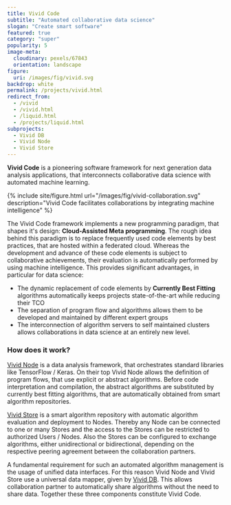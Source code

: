 ```yaml
---
title: Vivid Code
subtitle: "Automated collaborative data science"
slogan: "Create smart software"
featured: true
category: "super"
popularity: 5
image-meta:
  cloudinary: pexels/67843
  orientation: landscape
figure:
  uri: /images/fig/vivid.svg
backdrop: white
permalink: /projects/vivid.html
redirect_from:
  - /vivid
  - /vivid.html
  - /liquid.html
  - /projects/liquid.html
subprojects:
  - Vivid DB
  - Vivid Node
  - Vivid Store
---
```


**Vivid Code** is a pioneering software framework for next generation data
analysis applications, that interconnects collaborative data science with
automated machine learning.

{% include site/figure.html url="/images/fig/vivid-collaboration.svg"
  description="Vivid Code facilitates collaborations by integrating machine
  intelligence" %}

The Vivid Code framework implements a new programming paradigm, that shapes it's
design: **Cloud-Assisted Meta programming**. The rough idea behind this paradigm
is to replace frequently used code elements by best practices, that are
hosted within a federated cloud. Whereas the development and advance of these
code elements is subject to collaborative achievements, their evaluation is
automatically performed by using machine intelligence. This provides significant
advantages, in particular for data science:

* The dynamic replacement of code elements by **Currently Best Fitting**
  algorithms automatically keeps projects state-of-the-art while reducing their
  TCO
* The separation of program flow and algorithms allows them to be developed and
  maintained by different expert groups
* The interconnection of algorithm servers to self maintained clusters allows
  collaborations in data science at an entirely new level.

### How does it work?

[Vivid Node](/projects/rian.html) is a data analysis framework, that
orchestrates standard libraries like TensorFlow / Keras. On their top Vivid Node
allows the definition of program flows, that use explicit or abstract
algorithms. Before code interpretation and compilation, the abstract algorithms
are substituted by currently best fitting algorithms, that are automatically
obtained from smart algorithm repositories.

[Vivid Store](/projects/brea.html) is a smart algorithm repository with
automatic algorithm evaluation and deployment to Nodes. Thereby any Node can be
connected to one or many Stores and the access to the Stores can be restricted
to authorized Users / Nodes. Also the Stores can be configured to exchange
algorithms, either unidirectional or bidirectional, depending on the respective
peering agreement between the collaboration partners.

A fundamental requirement for such an automated algorithm management is the
usage of unified data interfaces. For this reason Vivid Node and Vivid Store use
a universal data mapper, given by [Vivid DB](/projects/brea.html). This allows
collaboration partner to automatically share algorithms without the need to
share data. Together these three components constitute Vivid Code.

